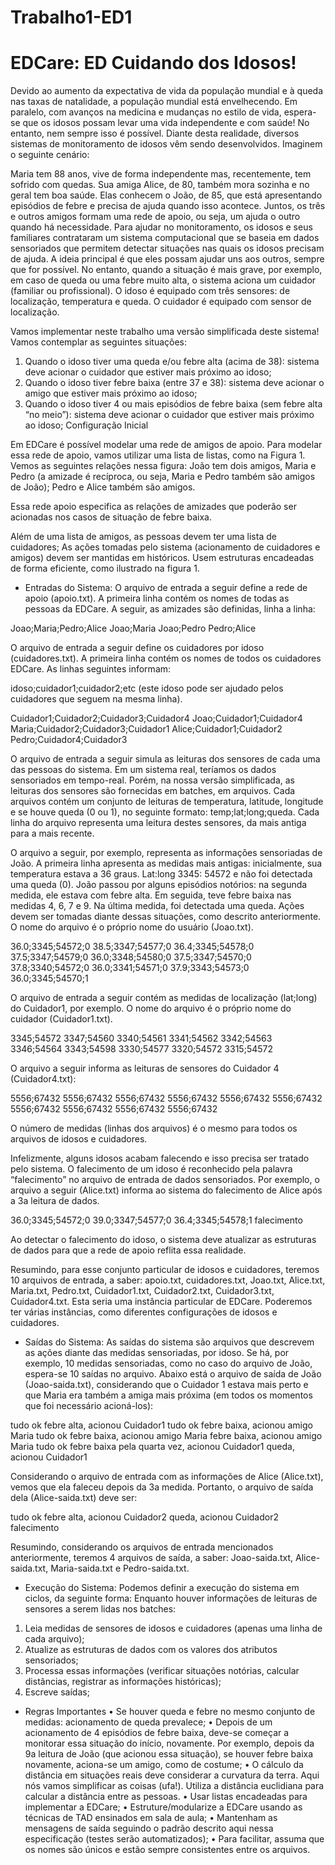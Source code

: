 # Trabalho1-ED1

# EDCare: ED Cuidando dos Idosos!

Devido ao aumento da expectativa de vida da população mundial e à queda nas taxas de natalidade,
a população mundial está envelhecendo. Em paralelo, com avanços na medicina e mudanças no
estilo de vida, espera-se que os idosos possam levar uma vida independente e com saúde! No
entanto, nem sempre isso é possível. Diante desta realidade, diversos sistemas de monitoramento
de idosos vêm sendo desenvolvidos. Imaginem o seguinte cenário:

Maria tem 88 anos, vive de forma independente mas, recentemente, tem sofrido com quedas. Sua
amiga Alice, de 80, também mora sozinha e no geral tem boa saúde. Elas conhecem o João, de 85,
que está apresentando episódios de febre e precisa de ajuda quando isso acontece. Juntos, os três e
outros amigos formam uma rede de apoio, ou seja, um ajuda o outro quando há necessidade. Para
ajudar no monitoramento, os idosos e seus familiares contrataram um sistema computacional que
se baseia em dados sensoriados que permitem detectar situações nas quais os idosos precisam de
ajuda. A ideia principal é que eles possam ajudar uns aos outros, sempre que for possível. No
entanto, quando a situação é mais grave, por exemplo, em caso de queda ou uma febre muito alta, o
sistema aciona um cuidador (familiar ou profissional). O idoso é equipado com três sensores: de
localização, temperatura e queda. O cuidador é equipado com sensor de localização.

Vamos implementar neste trabalho uma versão simplificada deste sistema! Vamos contemplar as
seguintes situações:
1) Quando o idoso tiver uma queda e/ou febre alta (acima de 38): sistema deve acionar o
cuidador que estiver mais próximo ao idoso;
2) Quando o idoso tiver febre baixa (entre 37 e 38): sistema deve acionar o amigo que estiver
mais próximo ao idoso;
3) Quando o idoso tiver 4 ou mais episódios de febre baixa (sem febre alta “no meio”): sistema
deve acionar o cuidador que estiver mais próximo ao idoso;
Configuração Inicial

Em EDCare é possível modelar uma rede de amigos de apoio. Para modelar essa rede de apoio,
vamos utilizar uma lista de listas, como na Figura 1. Vemos as seguintes relações nessa figura: João
tem dois amigos, Maria e Pedro (a amizade é recíproca, ou seja, Maria e Pedro também são amigos
de João); Pedro e Alice também são amigos.

Essa rede apoio especifica as relações de amizades que poderão ser acionadas nos casos de situação
de febre baixa.

Além de uma lista de amigos, as pessoas devem ter uma lista de cuidadores; As ações tomadas pelo
sistema (acionamento de cuidadores e amigos) devem ser mantidas em históricos. Usem estruturas
encadeadas de forma eficiente, como ilustrado na figura 1.

- Entradas do Sistema:
O arquivo de entrada a seguir define a rede de apoio (apoio.txt). A primeira linha contém os nomes
de todas as pessoas da EDCare. A seguir, as amizades são definidas, linha a linha:

Joao;Maria;Pedro;Alice
Joao;Maria
Joao;Pedro
Pedro;Alice

O arquivo de entrada a seguir define os cuidadores por idoso (cuidadores.txt). A primeira linha
contém os nomes de todos os cuidadores EDCare. As linhas seguintes informam:

idoso;cuidador1;cuidador2;etc (este idoso pode ser ajudado pelos cuidadores que seguem na
mesma linha).

Cuidador1;Cuidador2;Cuidador3;Cuidador4
Joao;Cuidador1;Cuidador4
Maria;Cuidador2;Cuidador3;Cuidador1
Alice;Cuidador1;Cuidador2
Pedro;Cuidador4;Cuidador3

O arquivo de entrada a seguir simula as leituras dos sensores de cada uma das pessoas do sistema.
Em um sistema real, teríamos os dados sensoriados em tempo-real. Porém, na nossa versão
simplificada, as leituras dos sensores são fornecidas em batches, em arquivos. Cada arquivos contém
um conjunto de leituras de temperatura, latitude, longitude e se houve queda (0 ou 1), no seguinte
formato: temp;lat;long;queda. Cada linha do arquivo representa uma leitura destes sensores, da
mais antiga para a mais recente.

O arquivo a seguir, por exemplo, representa as informações sensoriadas de João. A primeira linha
apresenta as medidas mais antigas: inicialmente, sua temperatura estava a 36 graus. Lat:long 3345:
54572 e não foi detectada uma queda (0). João passou por alguns episódios notórios: na segunda
medida, ele estava com febre alta. Em seguida, teve febre baixa nas medidas 4, 6, 7 e 9. Na última
medida, foi detectada uma queda. Ações devem ser tomadas diante dessas situações, como descrito
anteriormente. O nome do arquivo é o próprio nome do usuário (Joao.txt).

36.0;3345;54572;0
38.5;3347;54577;0
36.4;3345;54578;0
37.5;3347;54579;0
36.0;3348;54580;0
37.5;3347;54570;0
37.8;3340;54572;0
36.0;3341;54571;0
37.9;3343;54573;0
36.0;3345;54570;1

O arquivo de entrada a seguir contém as medidas de localização (lat;long) do Cuidador1, por
exemplo. O nome do arquivo é o próprio nome do cuidador (Cuidador1.txt).

3345;54572
3347;54560
3340;54561
3341;54562
3342;54563
3346;54564
3343;54598
3330;54577
3320;54572
3315;54572

O arquivo a seguir informa as leituras de sensores do Cuidador 4 (Cuidador4.txt):

5556;67432
5556;67432
5556;67432
5556;67432
5556;67432
5556;67432
5556;67432
5556;67432
5556;67432
5556;67432

O número de medidas (linhas dos arquivos) é o mesmo para todos os arquivos de idosos e
cuidadores.

Infelizmente, alguns idosos acabam falecendo e isso precisa ser tratado pelo sistema. O falecimento
de um idoso é reconhecido pela palavra “falecimento” no arquivo de entrada de dados sensoriados.
Por exemplo, o arquivo a seguir (Alice.txt) informa ao sistema do falecimento de Alice após a 3a
leitura de dados.

36.0;3345;54572;0
39.0;3347;54577;0
36.4;3345;54578;1
falecimento

Ao detectar o falecimento do idoso, o sistema deve atualizar as estruturas de dados para que a rede
de apoio reflita essa realidade.

Resumindo, para esse conjunto particular de idosos e cuidadores, teremos 10 arquivos de entrada, a
saber: apoio.txt, cuidadores.txt, Joao.txt, Alice.txt, Maria.txt, Pedro.txt, Cuidador1.txt, Cuidador2.txt,
Cuidador3.txt, Cuidador4.txt. Esta seria uma instância particular de EDCare. Poderemos ter várias
instâncias, como diferentes configurações de idosos e cuidadores.

- Saídas do Sistema:
As saídas do sistema são arquivos que descrevem as ações diante das medidas sensoriadas, por
idoso. Se há, por exemplo, 10 medidas sensoriadas, como no caso do arquivo de João, espera-se 10
saídas no arquivo. Abaixo está o arquivo de saída de João (Joao-saida.txt), considerando que o
Cuidador 1 estava mais perto e que Maria era também a amiga mais próxima (em todos os
momentos que foi necessário acioná-los):

tudo ok
febre alta, acionou Cuidador1
tudo ok
febre baixa, acionou amigo Maria
tudo ok
febre baixa, acionou amigo Maria
febre baixa, acionou amigo Maria
tudo ok
febre baixa pela quarta vez, acionou Cuidador1
queda, acionou Cuidador1

Considerando o arquivo de entrada com as informações de Alice (Alice.txt), vemos que ela faleceu
depois da 3a medida. Portanto, o arquivo de saída dela (Alice-saida.txt) deve ser:

tudo ok
febre alta, acionou Cuidador2
queda, acionou Cuidador2
falecimento

Resumindo, considerando os arquivos de entrada mencionados anteriormente, teremos 4 arquivos
de saída, a saber: Joao-saida.txt, Alice-saida.txt, Maria-saida.txt e Pedro-saida.txt.

- Execução do Sistema:
Podemos definir a execução do sistema em ciclos, da seguinte forma:
Enquanto houver informações de leituras de sensores a serem lidas nos
batches:
1) Leia medidas de sensores de idosos e cuidadores (apenas uma linha de
cada arquivo);
2) Atualize as estruturas de dados com os valores dos atributos
sensoriados;
3) Processa essas informações (verificar situações notórias, calcular
distâncias, registrar as informações históricas);
4) Escreve saídas;

- Regras Importantes
• Se houver queda e febre no mesmo conjunto de medidas: acionamento de queda prevalece;
• Depois de um acionamento de 4 episódios de febre baixa, deve-se começar a monitorar essa
situação do início, novamente. Por exemplo, depois da 9a leitura de João (que acionou essa
situação), se houver febre baixa novamente, aciona-se um amigo, como de costume;
• O cálculo da distância em situações reais deve considerar a curvatura da terra. Aqui nós
vamos simplificar as coisas (ufa!). Utiliza a distância euclidiana para calcular a distância
entre as pessoas.
• Usar listas encadeadas para implementar a EDCare;
• Estruture/modularize a EDCare usando as técnicas de TAD ensinados em sala de aula;
• Mantenham as mensagens de saída seguindo o padrão descrito aqui nessa especificação
(testes serão automatizados);
• Para facilitar, assuma que os nomes são únicos e estão sempre consistentes entre os
arquivos.
